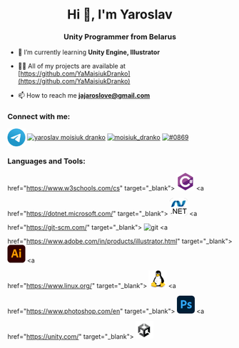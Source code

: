<h1 align="center">Hi 👋, I'm Yaroslav</h1>
<h3 align="center">Unity Programmer from Belarus</h3>

- 🌱 I’m currently learning **Unity Engine, Illustrator**

- 👨‍💻 All of my projects are available at [https://github.com/YaMaisiukDranko](https://github.com/YaMaisiukDranko)

- 📫 How to reach me **jajaroslove@gmail.com**

<h3 align="left">Connect with me:</h3>
<p align="left">
<a href="https://t.me/YaMaisiukDranko" target="blank"><img align="center" src="https://github.com/YaMaisiukDranko/YaMaisiukDranko/blob/main/Telegram-Logo.png" alt="YaMaisiukDranko" height="40" width="40" /></a>
<a href="https://linkedin.com/in/yaroslav moisiuk dranko" target="blank"><img align="center" src="https://raw.githubusercontent.com/rahuldkjain/github-profile-readme-generator/master/src/images/icons/Social/linked-in-alt.svg" alt="yaroslav moisiuk dranko" height="30" width="40" /></a>
<a href="https://instagram.com/moisiuk_dranko" target="blank"><img align="center" src="https://raw.githubusercontent.com/rahuldkjain/github-profile-readme-generator/master/src/images/icons/Social/instagram.svg" alt="moisiuk_dranko" height="30" width="40" /></a>
<a href="https://discord.gg/#0869" target="blank"><img align="center" src="https://raw.githubusercontent.com/rahuldkjain/github-profile-readme-generator/master/src/images/icons/Social/discord.svg" alt="#0869" height="30" width="40" /></a>
</p>

<h3 align="left">Languages and Tools:</h3>
<p align="left">
  
href="https://www.w3schools.com/cs" target="_blank"> <img src="https://raw.githubusercontent.com/devicons/devicon/master/icons/csharp/csharp-original.svg" alt="csharp" width="40" height="40"/> </a> <a 

href="https://dotnet.microsoft.com/" target="_blank"> <img src="https://github.com/YaMaisiukDranko/YaMaisiukDranko/blob/main/Net%20framework.png" alt="dotnet" width="40" height="40"/> </a> <a 

href="https://git-scm.com/" target="_blank"> <img src="https://www.vectorlogo.zone/logos/git-scm/git-scm-icon.svg" alt="git" width="40" height="40"/> </a> <a 

href="https://www.adobe.com/in/products/illustrator.html" target="_blank"> <img src="https://github.com/YaMaisiukDranko/YaMaisiukDranko/blob/main/Adobe_Illustrator_CC_icon.svg.png" alt="illustrator" width="40" height="40"/> </a> <a

href="https://www.linux.org/" target="_blank"> <img src="https://raw.githubusercontent.com/devicons/devicon/master/icons/linux/linux-original.svg" alt="linux" width="40" height="40"/> </a> <a 

href="https://www.photoshop.com/en" target="_blank"> <img src="https://github.com/YaMaisiukDranko/YaMaisiukDranko/blob/main/PSD.png" 
alt="photoshop" width="40" height="40"/> </a> <a 
                                                 
href="https://unity.com/" target="_blank"> <img src="https://github.com/YaMaisiukDranko/YaMaisiukDranko/blob/main/Unity%20logo.png" alt="unity" width="40" height="40"/> </a> </p>
